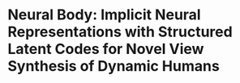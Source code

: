 # Neural Body: Implicit Neural Representations with Structured Latent Codes for Novel View Synthesis of Dynamic Humans
## 

<!--stackedit_data:
eyJoaXN0b3J5IjpbNTEzODIxMzM3XX0=
-->